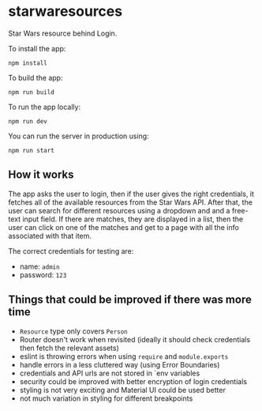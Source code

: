 # starwaresources

Star Wars resource behind Login.

To install the app:

```
npm install
```

To build the app:

```
npm run build
```

To run the app locally:

```
npm run dev
```

You can run the server in production using:

```
npm run start
```

## How it works

The app asks the user to login, then if the user gives the right credentials, it fetches all of the available resources from the Star Wars API. After that, the user can search for different resources using a dropdown and and a free-text input field. If there are matches, they are displayed in a list, then the user can click on one of the matches and get to a page with all the info associated with that item.

The correct credentials for testing are:

- name: `admin`
- password: `123`

## Things that could be improved if there was more time

- `Resource` type only covers `Person`
- Router doesn't work when revisited (ideally it should check credentials then fetch the relevant assets)
- eslint is throwing errors when using `require` and `module.exports`
- handle errors in a less cluttered way (using Error Boundaries)
- credentials and API urls are not stored in `env variables
- security could be improved with better encryption of login credentials
- styling is not very exciting and Material UI could be used better
- not much variation in styling for different breakpoints
